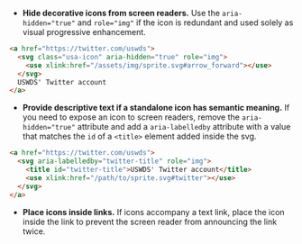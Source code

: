 - **Hide decorative icons from screen readers.** Use the `aria-hidden="true"` and `role="img"` if the icon is redundant and used solely as visual progressive enhancement.
```html
<a href="https://twitter.com/uswds">
  <svg class="usa-icon" aria-hidden="true" role="img">
    <use xlink:href="/assets/img/sprite.svg#arrow_forward"></use>
  </svg>
  USWDS' Twitter account
</a>
```
- **Provide descriptive text if a standalone icon has semantic meaning.** If you need to expose an icon to screen readers, remove the `aria-hidden="true"` attribute and add a `aria-labelledby` attribute with a value that matches the `id` of a `<title>` element added inside the svg.
```html
<a href="https://twitter.com/uswds">
  <svg aria-labelledby="twitter-title" role="img">
    <title id="twitter-title">USWDS' Twitter account</title>
    <use xlink:href="/path/to/sprite.svg#twitter"></use>
  </svg>
</a>
```
- **Place icons inside links.** If icons accompany a text link, place the icon inside the link to prevent the screen reader from announcing the link twice.